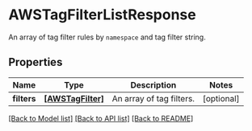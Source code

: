 # AWSTagFilterListResponse

An array of tag filter rules by `namespace` and tag filter string.

## Properties
Name | Type | Description | Notes
------------ | ------------- | ------------- | -------------
**filters** | [**[AWSTagFilter]**](AWSTagFilter.md) | An array of tag filters. | [optional] 

[[Back to Model list]](README.md#documentation-for-models) [[Back to API list]](README.md#documentation-for-api-endpoints) [[Back to README]](README.md)


